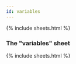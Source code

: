 ```yaml
---
id: variables
---
```


{% include sheets.html %}

### The "variables" sheet

{% include sheets.html %}
